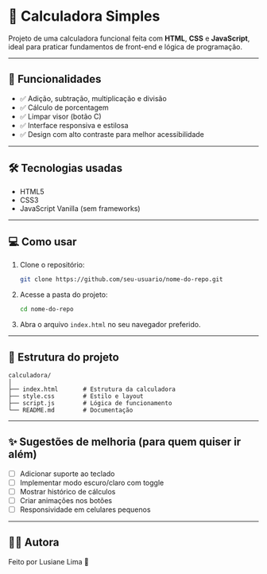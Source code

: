 # 🧮 Calculadora Simples

Projeto de uma calculadora funcional feita com **HTML**, **CSS** e **JavaScript**, ideal para praticar fundamentos de front-end e lógica de programação.

---

## 🚀 Funcionalidades

- ✅ Adição, subtração, multiplicação e divisão  
- ✅ Cálculo de porcentagem  
- ✅ Limpar visor (botão C)  
- ✅ Interface responsiva e estilosa  
- ✅ Design com alto contraste para melhor acessibilidade

---

## 🛠️ Tecnologias usadas

- HTML5  
- CSS3  
- JavaScript Vanilla (sem frameworks)

---

## 💻 Como usar

1. Clone o repositório:
   ```bash
   git clone https://github.com/seu-usuario/nome-do-repo.git
   ```

2. Acesse a pasta do projeto:
   ```bash
   cd nome-do-repo
   ```

3. Abra o arquivo `index.html` no seu navegador preferido.

---

## 📁 Estrutura do projeto

```
calculadora/
│
├── index.html       # Estrutura da calculadora
├── style.css        # Estilo e layout
├── script.js        # Lógica de funcionamento
└── README.md        # Documentação
```

---

## ✨ Sugestões de melhoria (para quem quiser ir além)

- [ ] Adicionar suporte ao teclado
- [ ] Implementar modo escuro/claro com toggle
- [ ] Mostrar histórico de cálculos
- [ ] Criar animações nos botões
- [ ] Responsividade em celulares pequenos

---

## 🧑‍💻 Autora

Feito por Lusiane Lima 💙 

 
